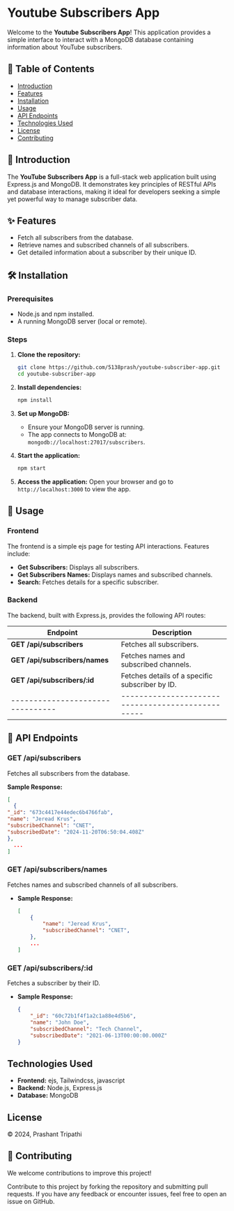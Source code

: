 # Youtube Subscribers App

Welcome to the **Youtube Subscribers App**! This application provides a simple interface to interact with a MongoDB database containing information about YouTube subscribers.

## 📑 Table of Contents
- [Introduction](#introduction)
- [Features](#features)
- [Installation](#installation)
- [Usage](#usage)
- [API Endpoints](#api-endpoints)
- [Technologies Used](#technologies-used)
- [License](#license)
- [Contributing](#contributing)

## 📖 Introduction
The **YouTube Subscribers App** is a full-stack web application built using Express.js and MongoDB. It demonstrates key principles of RESTful APIs and database interactions, making it ideal for developers seeking a simple yet powerful way to manage subscriber data.

## ✨ Features
- Fetch all subscribers from the database.
- Retrieve names and subscribed channels of all subscribers.
- Get detailed information about a subscriber by their unique ID.

## 🛠️ Installation

### Prerequisites
- Node.js and npm installed.
- A running MongoDB server (local or remote).

### Steps
1. **Clone the repository:**
    ```bash
    git clone https://github.com/5138prash/youtube-subscriber-app.git
    cd youtube-subscriber-app
    ```

2. **Install dependencies:**
    ```bash
    npm install
    ```

3. **Set up MongoDB:**
    - Ensure your MongoDB server is running.
    - The app connects to MongoDB at:
      `mongodb://localhost:27017/subscribers`.

4. **Start the application:**
    ```bash
    npm start
    ```

5. **Access the application:**
   Open your browser and go to `http://localhost:3000` to view the app.

## 🚀 Usage

### Frontend
The frontend is a simple ejs page for testing API interactions. Features include:
- **Get Subscribers:** Displays all subscribers.
- **Get Subscribers Names:** Displays names and subscribed channels.
- **Search:** Fetches details for a specific subscriber.

### Backend
The backend, built with Express.js, provides the following API routes:

| Endpoint                       | Description                                     |
|--------------------------------|-------------------------------------------------|
| **GET /api/subscribers**       | Fetches all subscribers.                        |
| **GET /api/subscribers/names** | Fetches names and subscribed channels.          |
| **GET /api/subscribers/:id**   | Fetches details of a specific subscriber by ID. |
|--------------------------------|-------------------------------------------------|
## 📡 API Endpoints

### **GET /api/subscribers**
Fetches all subscribers from the database.

**Sample Response:**
```json
[
  {
"_id": "673c4417e44edec6b4766fab",
"name": "Jeread Krus",
"subscribedChannel": "CNET",
"subscribedDate": "2024-11-20T06:50:04.408Z"
},
  ...
]
```
### GET /api/subscribers/names
Fetches names and subscribed channels of all subscribers.
- **Sample Response:**
    ```json
    [
        {
            "name": "Jeread Krus",
            "subscribedChannel": "CNET",
        },
        ...
    ]
    ```
### GET /api/subscribers/:id
Fetches a subscriber by their ID.
- **Sample Response:**
    ```json
    {
        "_id": "60c72b1f4f1a2c1a88e4d5b6",
        "name": "John Doe",
        "subscribedChannel": "Tech Channel",
        "subscribedDate": "2021-06-13T00:00:00.000Z"
    }
    ```
## Technologies Used
- **Frontend:** ejs, Tailwindcss, javascript
- **Backend:** Node.js, Express.js
- **Database:** MongoDB

## License
&copy; 2024, Prashant Tripathi

## 🤝 Contributing
We welcome contributions to improve this project!

Contribute to this project by forking the repository and submitting pull requests. If you have any feedback or encounter issues, feel free to open an issue on GitHub.

